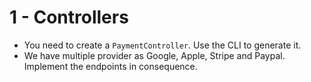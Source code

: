 # 1 - Controllers

 - You need to create a `PaymentController`. Use the CLI to generate it.
 - We have multiple provider as Google, Apple, Stripe and Paypal. Implement the endpoints in consequence.

